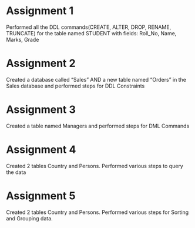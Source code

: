 # Assignment 1
Performed all the DDL commands(CREATE, ALTER, DROP, RENAME, TRUNCATE) for the table named STUDENT with fields: Roll_No, Name, Marks, Grade 
# Assignment 2
Created a database called “Sales” AND a new table named “Orders” in the Sales database and performed steps for DDL Constraints
# Assignment 3
Created a table named Managers and performed steps for DML Commands
# Assignment 4 
Created 2 tables Country and Persons. Performed various steps to query the data
# Assignment 5
Created 2 tables Country and Persons. Performed various steps for Sorting and Grouping data.
